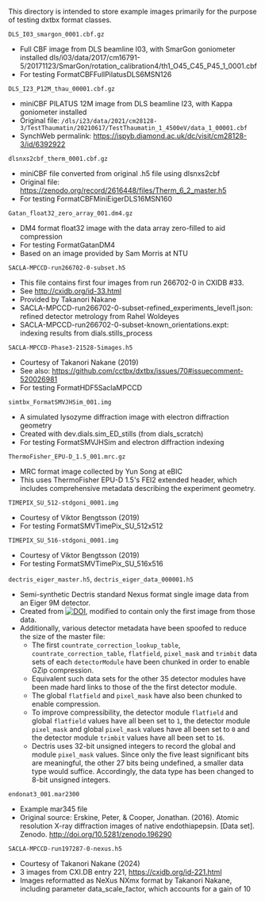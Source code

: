 This directory is intended to store example images primarily for the purpose of
testing dxtbx format classes.

`DLS_I03_smargon_0001.cbf.gz`
- Full CBF image from DLS beamline I03, with SmarGon goniometer installed
dls/i03/data/2017/cm16791-5/20171123/SmarGon/rotation_calibration4/th1_O45_C45_P45_1_0001.cbf
- For testing FormatCBFFullPilatusDLS6MSN126

`DLS_I23_P12M_thau_00001.cbf.gz`
- miniCBF PILATUS 12M image from DLS beamline I23, with Kappa goniometer installed
- Original file: `/dls/i23/data/2021/cm28128-3/TestThaumatin/20210617/TestThaumatin_1_4500eV/data_1_00001.cbf`
- SynchWeb permalink: https://ispyb.diamond.ac.uk/dc/visit/cm28128-3/id/6392922

`dlsnxs2cbf_therm_0001.cbf.gz`
- miniCBF file converted from original .h5 file using dlsnxs2cbf
- Original file: https://zenodo.org/record/2616448/files/Therm_6_2_master.h5
- For testing FormatCBFMiniEigerDLS16MSN160

`Gatan_float32_zero_array_001.dm4.gz`
- DM4 format float32 image with the data array zero-filled to aid compression
- For testing FormatGatanDM4
- Based on an image provided by Sam Morris at NTU

`SACLA-MPCCD-run266702-0-subset.h5`
- This file contains first four images from run 266702-0 in CXIDB #33.
- See http://cxidb.org/id-33.html
- Provided by Takanori Nakane
- SACLA-MPCCD-run266702-0-subset-refined_experiments_level1.json: refined detector metrology from Rahel Woldeyes
- SACLA-MPCCD-run266702-0-subset-known_orientations.expt: indexing results from dials.stills_process

`SACLA-MPCCD-Phase3-21528-5images.h5`
- Courtesy of Takanori Nakane (2019)
- See also: https://github.com/cctbx/dxtbx/issues/70#issuecomment-520026981
- For testing FormatHDF5SaclaMPCCD

`simtbx_FormatSMVJHSim_001.img`
- A simulated lysozyme diffraction image with electron diffraction geometry
- Created with dev.dials.sim_ED_stills (from dials_scratch)
- For testing FormatSMVJHSim and electron diffraction indexing

`ThermoFisher_EPU-D_1.5_001.mrc.gz`
- MRC format image collected by Yun Song at eBIC
- This uses ThermoFisher EPU-D 1.5's FEI2 extended header, which includes comprehensive
  metadata describing the experiment geometry.

`TIMEPIX_SU_512-stdgoni_0001.img`
- Courtesy of Viktor Bengtsson (2019)
- For testing FormatSMVTimePix_SU_512x512

`TIMEPIX_SU_516-stdgoni_0001.img`
- Courtesy of Viktor Bengtsson (2019)
- For testing FormatSMVTimePix_SU_516x516

`dectris_eiger_master.h5`, `dectris_eiger_data_000001.h5`
- Semi-synthetic Dectris standard Nexus format single image data from an Eiger 9M detector.
- Created from [![DOI](https://zenodo.org/badge/DOI/10.5281/zenodo.1221344.svg)](https://doi.org/10.5281/zenodo.1221344), modified to contain only the first image from those data.
- Additionally, various detector metadata have been spoofed to reduce the size of the master file:
  * The first `countrate_correction_lookup_table`, `countrate_correction_table`, `flatfield`, `pixel_mask` and `trimbit` data sets of each `detectorModule` have been chunked in order to enable GZip compression.
  * Equivalent such data sets for the other 35 detector modules have been made hard links to those of the the first detector module.
  * The global `flatfield` and `pixel_mask` have also been chunked to enable compression.
  * To improve compressibility, the detector module `flatfield` and global `flatfield` values have all been set to `1`, the detector module `pixel_mask` and global `pixel_mask` values have all been set to `0` and the detector module `trimbit` values have all been set to `16`.
  * Dectris uses 32-bit unsigned integers to record the global and module `pixel_mask` values.  Since only the five least significant bits are meaningful, the other 27 bits being undefined, a smaller data type would suffice.  Accordingly, the data type has been changed to 8-bit unsigned integers.

`endonat3_001.mar2300`
- Example mar345 file
- Original source: Erskine, Peter, & Cooper, Jonathan. (2016). Atomic resolution X-ray diffraction images of native endothiapepsin. [Data set]. Zenodo. http://doi.org/10.5281/zenodo.196290

`SACLA-MPCCD-run197287-0-nexus.h5`
- Courtesy of Takanori Nakane (2024)
- 3 images from CXI.DB entry 221, https://cxidb.org/id-221.html
- Images reformatted as NeXus NXmx format by Takanori Nakane, including parameter data_scale_factor, which accounts for a gain of 10
